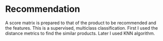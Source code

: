 # Recommendation
A score matrix is prepared to that of the product to be recommended and the features.
This is a supervised, multiclass classification.
First I used the distance metrics to find the similar products.
Later I used KNN algorithm.
